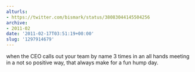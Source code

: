 ```yaml
---
alturls:
- https://twitter.com/bismark/status/38083044145504256
archive:
- 2011-02
date: '2011-02-17T03:51:19+00:00'
slug: '1297914679'
---
```


when the CEO calls out your team by name 3 times in an all hands meeting in a not so positive way, that always make for a fun hump day.

